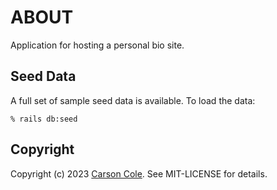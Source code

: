 # ABOUT

Application for hosting a personal bio site.


## Seed Data

A full set of sample seed data is available. To load the data:

    % rails db:seed

## Copyright

Copyright (c) 2023 [Carson Cole](https://carsonrcole.com). See MIT-LICENSE for details.
